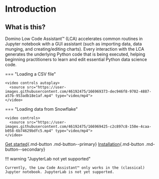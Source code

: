 # Introduction

## What is this?

Domino Low Code Assistant™ (LCA) accelerates common routines in Jupyter notebook with a GUI assistant (such as importing data, data munging, and creating/editing charts). Every interaction with the LCA generates the underlying Python code that is being executed, helping beginning practitioners to learn and edit essential Python data science code.




<!-- ### Short demo -->

<!-- This video shows how to

  * Initialize the Low Code Assistant™
  * Open the *'Load data'* UI from the Low Code Assistant™
  * Navigate to the `titanic.csv` file.
  * Click the file, to generate the `Pandas` code
 -->

=== "Loading a CSV file"

    <video controls autoplay>
      <source src="https://user-images.githubusercontent.com/46192475/166969373-dec946f8-9702-4887-a57b-953adb18e1af.mp4" type="video/mp4">
    </video>

=== "Loading data from Snowflake"

    <video controls>
      <source src="https://user-images.githubusercontent.com/46192475/166969425-c2c897c8-150e-4caa-b058-6b74629bdfc5.mp4" type="video/mp4">
    </video>


[Get started](getting-started/loading-data/){.md-button .md-button--primary}
[Installation](install.md){.md-button .md-button--secondary}




!!! warning "JupyterLab not yet supported"

    Currently, the Low Code Assistant™ only works in the (classical) Jupyter notebook. JupyterLab is not yet supported.
